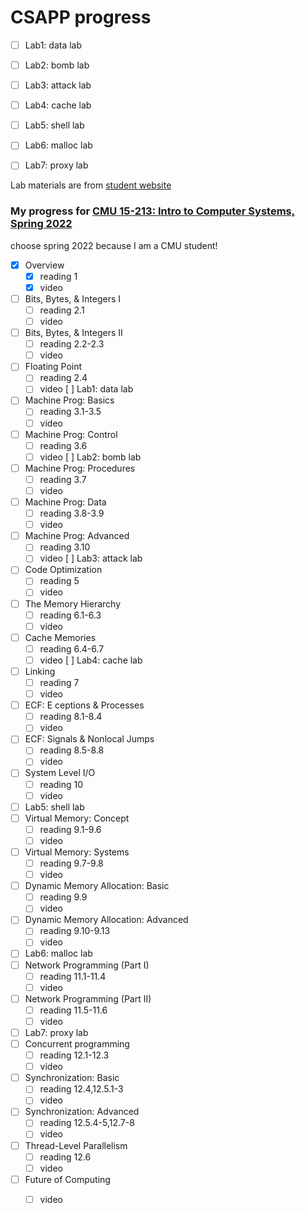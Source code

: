 # CSAPP progress
- [ ] Lab1: data lab
- [ ] Lab2: bomb lab
- [ ] Lab3: attack lab
- [ ] Lab4: cache lab
- [ ] Lab5: shell lab
- [ ] Lab6: malloc lab
- [ ] Lab7: proxy lab


Lab materials are from [student website](http://csapp.cs.cmu.edu/3e/labs.html)

### My progress for [CMU 15-213: Intro to Computer Systems, Spring 2022](https://www.cs.cmu.edu/~213/schedule.html)

choose spring 2022 because I am a CMU student!

- [x] Overview
  - [x] reading 1
  - [x] video
- [ ] Bits, Bytes, & Integers I
  - [ ] reading 2.1
  - [ ] video
- [ ] Bits, Bytes, & Integers II
  - [ ] reading 2.2-2.3
  - [ ] video
- [ ] Floating Point
  - [ ] reading 2.4
  - [ ] video
[ ] Lab1: data lab
- [ ] Machine Prog: Basics
  - [ ] reading 3.1-3.5
  - [ ] video
- [ ] Machine Prog: Control
  - [ ] reading 3.6
  - [ ] video
  [ ] Lab2: bomb lab
- [ ] Machine Prog: Procedures
  - [ ] reading 3.7
  - [ ] video
- [ ] Machine Prog: Data
  - [ ] reading 3.8-3.9
  - [ ] video
- [ ] Machine Prog: Advanced
  - [ ] reading 3.10
  - [ ] video
[ ] Lab3: attack lab
- [ ] Code Optimization
  - [ ] reading 5
  - [ ] video
- [ ] The Memory Hierarchy
  - [ ] reading 6.1-6.3
  - [ ] video
- [ ] Cache Memories
  - [ ] reading 6.4-6.7
  - [ ] video
 [ ] Lab4: cache lab
- [ ] Linking
  - [ ] reading 7
  - [ ] video
- [ ] ECF: E ceptions & Processes
  - [ ] reading 8.1-8.4
  - [ ] video
- [ ] ECF: Signals & Nonlocal Jumps
  - [ ] reading 8.5-8.8
  - [ ] video
- [ ] System Level I/O
  - [ ] reading 10
  - [ ] video
- [ ] Lab5: shell lab
- [ ] Virtual Memory: Concept
  - [ ] reading 9.1-9.6
  - [ ] video
- [ ] Virtual Memory: Systems
  - [ ] reading 9.7-9.8
  - [ ] video
- [ ] Dynamic Memory Allocation: Basic
  - [ ] reading 9.9
  - [ ] video
- [ ] Dynamic Memory Allocation: Advanced
  - [ ] reading 9.10-9.13
  - [ ] video
- [ ] Lab6: malloc lab
- [ ] Network Programming (Part I)
  - [ ] reading 11.1-11.4
  - [ ] video
- [ ] Network Programming (Part II)
  - [ ] reading 11.5-11.6
  - [ ] video
 - [ ] Lab7: proxy lab
- [ ] Concurrent programming
  - [ ] reading 12.1-12.3
  - [ ] video
- [ ] Synchronization: Basic
  - [ ] reading 12.4,12.5.1-3
  - [ ] video
- [ ] Synchronization: Advanced
  - [ ] reading 12.5.4-5,12.7-8
  - [ ] video
- [ ] Thread-Level Parallelism
  - [ ] reading 12.6
  - [ ] video
- [ ] Future of Computing
  - [ ] video

